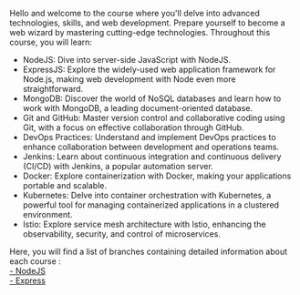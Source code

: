 Hello and welcome to the course where you'll delve into advanced technologies, skills, and web development. Prepare yourself to become a web wizard by mastering cutting-edge technologies. Throughout this course, you will learn:

- NodeJS: Dive into server-side JavaScript with NodeJS.
- ExpressJS: Explore the widely-used web application framework for Node.js, making web development with Node even more straightforward.
- MongoDB: Discover the world of NoSQL databases and learn how to work with MongoDB, a leading document-oriented database.
- Git and GitHub: Master version control and collaborative coding using Git, with a focus on effective collaboration through GitHub.
- DevOps Practices: Understand and implement DevOps practices to enhance collaboration between development and operations teams.
- Jenkins: Learn about continuous integration and continuous delivery (CI/CD) with Jenkins, a popular automation server.
- Docker: Explore containerization with Docker, making your applications portable and scalable.
- Kubernetes: Delve into container orchestration with Kubernetes, a powerful tool for managing containerized applications in a clustered environment.
- Istio: Explore service mesh architecture with Istio, enhancing the observability, security, and control of microservices.

Here, you will find a list of branches containing detailed information about each course : <br/>
<a href="https://github.com/Ramy99-dev/advanced-web-training/tree/Session1-NodeJS">- NodeJS</a><br/>
<a href="https://github.com/Ramy99-dev/advanced-web-training/tree/Session2-Express">- Express</a>


